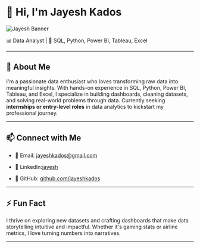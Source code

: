# 👋 Hi, I'm **Jayesh Kados**

![Jayesh Banner](https://export-download.canva.com/JiSl0/DAGzEOJiSl0/2/0/0001-4165182114535185857.png?X-Amz-Algorithm=AWS4-HMAC-SHA256&X-Amz-Credential=AKIAQYCGKMUH5AO7UJ26%2F20250914%2Fus-east-1%2Fs3%2Faws4_request&X-Amz-Date=20250914T181058Z&X-Amz-Expires=85667&X-Amz-Signature=d10f2bdb2b87f16bac496ce613b24e2585e120bd038f99a33b6a81e077bda8f5&X-Amz-SignedHeaders=host&response-content-disposition=attachment%3B%20filename%2A%3DUTF-8%27%27BLack%2520Minimalist%2520Corporate%2520Staff%2520Identity%2520LinkedIn%2520Banner.png&response-expires=Mon%2C%2015%20Sep%202025%2017%3A58%3A45%20GMT)

 📊 Data Analyst | 🧠 SQL, Python, Power BI, Tableau, Excel

---

## 🚀 About Me

I'm a passionate data enthusiast who loves transforming raw data into meaningful insights. With hands-on experience in SQL, Python, Power BI, Tableau, and Excel, I specialize in building dashboards, cleaning datasets, and solving real-world problems through data. Currently seeking **internships or entry-level roles** in data analytics to kickstart my professional journey.

---
## 📫 Connect with Me

- 📧 Email: [jayeshkados@gmail.com](mailto:jayeshkados@gmail.com)
- 💼 LinkedIn:[jayesh](www.linkedin.com/in/jayesh501)


- 🐙 GitHub: [github.com/jayeshkados](https://github.com/jayeshkados)

---

## ⚡ Fun Fact

I thrive on exploring new datasets and crafting dashboards that make data storytelling intuitive and impactful. Whether it's gaming stats or airline metrics, I love turning numbers into narratives.

---
